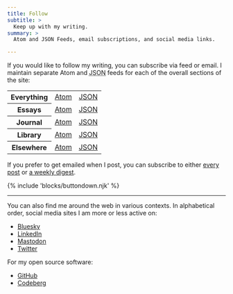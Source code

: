 ```yaml
---
title: Follow
subtitle: >
  Keep up with my writing.
summary: >
  Atom and JSON Feeds, email subscriptions, and social media links.

---
```


If you would like to follow my writing, you can subscribe via feed or email. I maintain separate Atom and <abbr title="JavaScript Object Notation">JSON</abbr> feeds for each of the overall sections of the site:

<table>
    <tr>
        <th scope="row"><strong>Everything</strong></td>
        <td><a href="/feed.xml">Atom</a></td>
        <td><a href="/feed.json">JSON</a></td>
    </tr>
    <tr>
        <th scope="row">Essays</td>
        <td><a href="/essays/feed.xml">Atom</a></td>
        <td><a href="/essays/feed.json">JSON</a></td>
    </tr>
    <tr>
        <th scope="row">Journal</td>
        <td><a href="/journal/feed.xml">Atom</a></td>
        <td><a href="/journal/feed.json">JSON</a></td>
    </tr>
    <tr>
        <th scope="row">Library</td>
        <td><a href="/library/feed.xml">Atom</a></td>
        <td><a href="/library/feed.json">JSON</a></td>
    </tr>
    <tr>
        <th scope="row">Elsewhere</td>
        <td><a href="/elsewhere/feed.xml">Atom</a></td>
        <td><a href="/elsewhere/feed.json">JSON</a></td>
    </tr>

</table>

If you prefer to get emailed when I post, you can subscribe to either [every post](https://buttondown.email/sympolymathesy) or [a weekly digest](https://buttondown.email/sympolymathesy-digest).

{% include 'blocks/buttondown.njk' %}

---

You can also find me around the web in various contexts. In alphabetical order, social media sites I am more or less active on:

- [Bluesky](https://bsky.app/profile/chriskrycho.com)
- [LinkedIn](http://linkedin.com/in/chriskrycho/)
- [Mastodon](https://mastodon.social/@chriskrycho)
- [Twitter](https://twitter.com/chriskrycho)

For my open source software:

- [GitHub](https://github.com/chriskrycho)
- [Codeberg](https://codeberg.com/chriskrycho)
